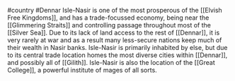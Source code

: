 #country #Dennar 
Isle-Nasir is one of the most prosperous of the [[Elvish Free Kingdoms]], and has a trade-focussed economy, being near the [[Glimmering Straits]] and controlling passage throughout most of the [[Silver Sea]]. Due to its lack of land access to the rest of [[Dennar]], it is very rarely at war and as a result many less-secure nations keep much of their wealth in Nasir banks. Isle-Nasir is primarily inhabited by else, but due to its central trade location homes the most diverse cities within [[Dennar]], and possibly all of [[Gilith]]. Isle-Nasir is also the location of the [[Great College]], a powerful institute of mages of all sorts.
